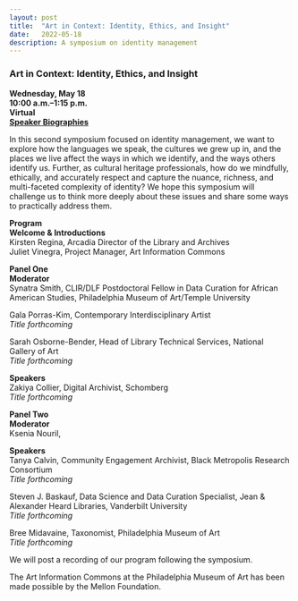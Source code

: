 ```yaml
---
layout: post 
title:  "Art in Context: Identity, Ethics, and Insight"
date:   2022-05-18
description: A symposium on identity management
---
```


### Art in Context: Identity, Ethics, and Insight

<b>Wednesday, May 18</b><br>
<b>10:00 a.m.–1:15 p.m.</b><br>
<b>Virtual</b><br>
<a href=""><b>Speaker Biographies</b></a><br>

In this second symposium focused on identity management, we want to explore how the languages we speak, the cultures we grew up in, and the places we live affect the ways in which we identify, and the ways others identify us. Further, as cultural heritage professionals, how do we mindfully, ethically, and accurately respect and capture the nuance, richness, and multi-faceted complexity of identity? We hope this symposium will challenge us to think more deeply about these issues and share some ways to practically address them.

<b>Program</b><br>
<b>Welcome & Introductions</b><br>
Kirsten Regina, Arcadia Director of the Library and Archives<br>
Juliet Vinegra, Project Manager, Art Information Commons<br>

<b>Panel One</b><br>
<b>Moderator</b><br>
Synatra Smith, CLIR/DLF Postdoctoral Fellow in Data Curation for African American Studies, Philadelphia Museum of Art/Temple University<br> 

Gala Porras-Kim, Contemporary Interdisciplinary Artist<br>
<i>Title forthcoming</i><br>

Sarah Osborne-Bender, Head of Library Technical Services, National Gallery of Art<br>
<i>Title forthcoming</i><br>

<b>Speakers</b><br>
Zakiya Collier, Digital Archivist, Schomberg<br>
<i>Title forthcoming</i><br>


<b>Panel Two</b><br>
<b>Moderator</b><br>
Ksenia Nouril, <br>

<b>Speakers</b><br>
Tanya Calvin, Community Engagement Archivist, Black Metropolis Research Consortium <br>
<i>Title forthcoming</i><br>

Steven J. Baskauf, Data Science and Data Curation Specialist, Jean & Alexander Heard Libraries, Vanderbilt University<br>
<i>Title forthcoming</i><br>

Bree Midavaine, Taxonomist, Philadelphia Museum of Art<br>
<i>Title forthcoming</i><br>

We will post a recording of our program following the symposium.

The Art Information Commons at the Philadelphia Museum of Art has been made possible by the Mellon Foundation.
